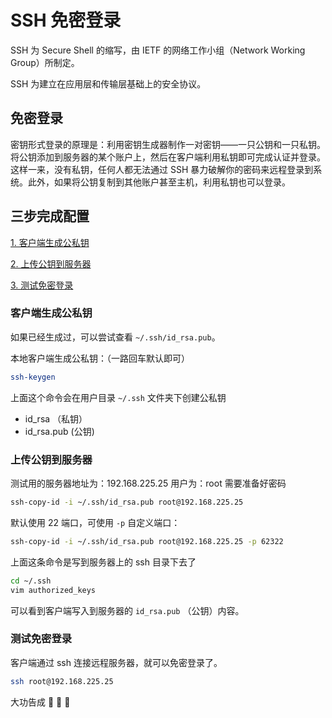 # SSH 免密登录

SSH 为 Secure Shell 的缩写，由 IETF 的网络工作小组（Network Working Group）所制定。

SSH 为建立在应用层和传输层基础上的安全协议。

## 免密登录

密钥形式登录的原理是：利用密钥生成器制作一对密钥——一只公钥和一只私钥。将公钥添加到服务器的某个账户上，然后在客户端利用私钥即可完成认证并登录。这样一来，没有私钥，任何人都无法通过 SSH 暴力破解你的密码来远程登录到系统。此外，如果将公钥复制到其他账户甚至主机，利用私钥也可以登录。

## 三步完成配置

[1. 客户端生成公私钥](#客户端生成公私钥)

[2. 上传公钥到服务器](#上传公钥到服务器)

[3. 测试免密登录](#测试免密登录)

### 客户端生成公私钥

如果已经生成过，可以尝试查看 `~/.ssh/id_rsa.pub`。

本地客户端生成公私钥：（一路回车默认即可）

```bash
ssh-keygen
```

上面这个命令会在用户目录 `~/.ssh` 文件夹下创建公私钥

-   id_rsa （私钥）
-   id_rsa.pub (公钥)

### 上传公钥到服务器

测试用的服务器地址为：192.168.225.25
用户为：root
需要准备好密码

```bash
ssh-copy-id -i ~/.ssh/id_rsa.pub root@192.168.225.25
```

默认使用 22 端口，可使用 `-p` 自定义端口：

```bash
ssh-copy-id -i ~/.ssh/id_rsa.pub root@192.168.225.25 -p 62322
```

上面这条命令是写到服务器上的 ssh 目录下去了

```bash
cd ~/.ssh
vim authorized_keys
```
可以看到客户端写入到服务器的 `id_rsa.pub` （公钥）内容。

### 测试免密登录

客户端通过 ssh 连接远程服务器，就可以免密登录了。
```bash
ssh root@192.168.225.25
```
大功告成 :tada: :tada: :tada:
